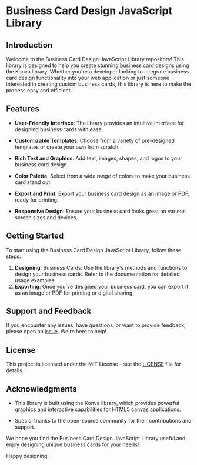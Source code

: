 # Business Card Design JavaScript Library

## Introduction

Welcome to the Business Card Design JavaScript Library repository! This library is designed to help you create stunning business card designs using the Konva library. Whether you're a developer looking to integrate business card design functionality into your web application or just someone interested in creating custom business cards, this library is here to make the process easy and efficient.

## Features

- **User-Friendly Interface**: The library provides an intuitive interface for designing business cards with ease.

- **Customizable Templates**: Choose from a variety of pre-designed templates or create your own from scratch.

- **Rich Text and Graphics**: Add text, images, shapes, and logos to your business card design.

- **Color Palette**: Select from a wide range of colors to make your business card stand out.

- **Export and Print**: Export your business card design as an image or PDF, ready for printing.

- **Responsive Design**: Ensure your business card looks great on various screen sizes and devices.

## Getting Started

To start using the Business Card Design JavaScript Library, follow these steps:

1. **Designing**: Business Cards: Use the library's methods and functions to design your business cards. Refer to the documentation for detailed usage examples.
2. **Exporting**: Once you've designed your business card, you can export it as an image or PDF for printing or digital sharing.

## Support and Feedback

If you encounter any issues, have questions, or want to provide feedback, please open an [issue](https://github.com/your-username/business-card-design/issues). We're here to help!

## License

This project is licensed under the MIT License - see the [LICENSE](https://github.com/denaldhushi/business-card-design/blob/main/LICENSE) file for details.

## Acknowledgments

- This library is built using the Konva library, which provides powerful graphics and interactive capabilities for HTML5 canvas applications.

- Special thanks to the open-source community for their contributions and support.

We hope you find the Business Card Design JavaScript Library useful and enjoy designing unique business cards for your needs!

Happy designing!

